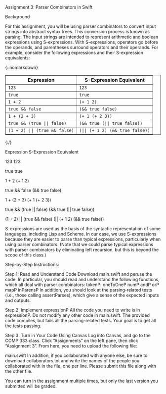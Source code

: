 Assignment 3:
Parser Combinators in Swift

Background

For this assignment, you will be using parser combinators to convert input strings into abstract syntax trees. This conversion process is known as parsing. The input strings are intended to represent arithmetic and boolean expressions using S-expressions. With S-expressions, operators go before the operands, and parentheses surround operators and their operands. For example, consider the following expressions and their S-expression equivalents:

{::nomarkdown}

<!-- HTML CODE-->

<table border="1">
      <tbody><tr>
        <th>Expression</th>
        <th>S-Expression Equivalent</th>
      </tr>
      <tr>
        <td><code>123</code></td>
        <td><code>123</code></td>
      </tr>
      <tr>
        <td><code>true</code></td>
        <td><code>true</code></td>
      </tr>
      <tr>
        <td><code>1 + 2</code></td>
        <td><code>(+ 1 2)</code></td>
      </tr>
      <tr>
        <td><code>true &amp;&amp; false</code></td>
        <td><code>(&amp;&amp; true false)</code></td>
      </tr>
      <tr>
        <td><code>1 + (2 + 3)</code></td>
        <td><code>(+ 1 (+ 2 3))</code></td>
      </tr>
      <tr>
        <td><code>true &amp;&amp; (true || false)</code></td>
        <td><code>(&amp;&amp; true (|| true false))</code></td>
      </tr>
      <tr>
        <td><code>(1 + 2) || (true &amp;&amp; false)</code></td>
        <td><code>(|| (+ 1 2) (&amp;&amp; true false))</code></td>
      </tr>
    </tbody></table>

{:/}

Expression	                S-Expression Equivalent

123	                        123

true	                      true

1 + 2	                      (+ 1 2)

true && false	              (&& true false)

1 + (2 + 3)	                (+ 1 (+ 2 3))

true && (true || false)	    (&& true (|| true false))

(1 + 2) || (true && false)	(|| (+ 1 2) (&& true false))


S-expressions are used as the basis of the syntactic representation of some languages, including Lisp and Scheme. In our case, we use S-expressions because they are easier to parse than typical expressions, particularly when using parser combinators. (Note that we could parse typical expressions with parser combinators by eliminating left recursion, but this is beyond the scope of this class.)

Step-by-Step Instructions:

Step 1: Read and Understand Code
Download main.swift and peruse the code. In particular, you should read and understand the following functions, which all deal with parser combinators:
    tokenP:
    oneToOneP
    numP
    andP
    orP
    mapP
    inParensP
In addition, you should look at the parsing-related tests (i.e., those calling assertParses), which give a sense of the expected inputs and outputs.

Step 2: Implement expressionP
All the code you need to write is in expressionP. Do not modify any other code in main.swift. The provided code compiles, but fails all the parsing-related tests. Your goal is to get all the tests passing.

Step 3: Turn in Your Code Using Canvas
Log into Canvas, and go to the COMP 333 class. Click “Assignments” on the left pane, then click “Assignment 3”. From here, you need to upload the following file:

main.swift
In addition, if you collaborated with anyone else, be sure to download collaborators.txt and write the names of the people you collaborated with in the file, one per line. Please submit this file along with the other file.

You can turn in the assignment multiple times, but only the last version you submitted will be graded.
